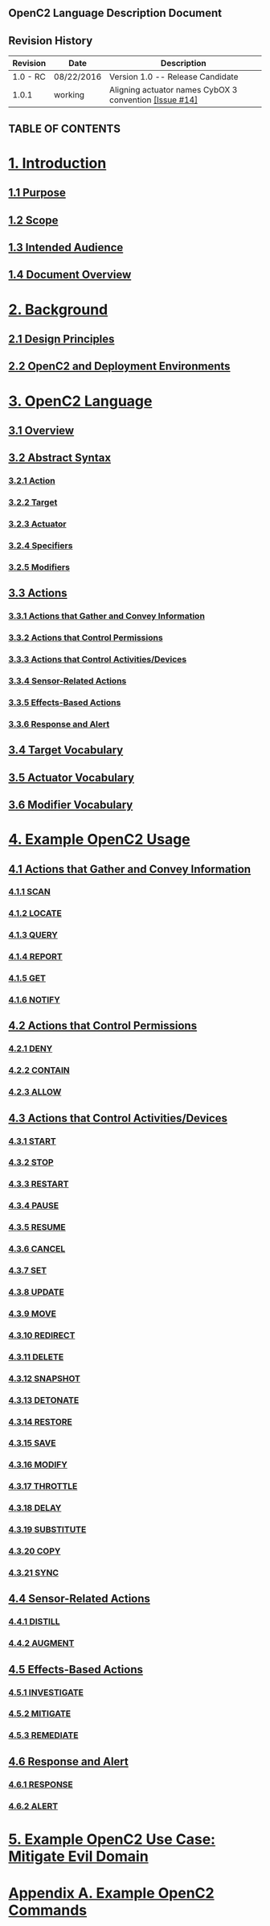 ## OpenC2 Language Description Document

## Revision History

Revision | Date | Description
---------|------|------------
1.0 - RC | 08/22/2016 | Version 1.0 -- Release Candidate
1.0.1    | working    | Aligning actuator names CybOX 3 convention  [\[Issue #14\]](https://github.com/OpenC2-org/openc2-working-group/issues/14)

## TABLE OF CONTENTS

# [1. Introduction](1_introduction.md#1-introduction)

## [1.1 Purpose](1_introduction.md#11-purpose)

## [1.2 Scope](1_introduction.md#12-scope)

## [1.3 Intended Audience](1_introduction.md#13-intended-audience)

## [1.4 Document Overview](1_introduction.md#14-document-overview)

# [2. Background](2_background.md#2-background)

## [2.1 Design Principles](2_background.md#21-design-principles)

## [2.2 OpenC2 and Deployment Environments](2_background.md#22-openc2-and-deployment-environments)

# [3. OpenC2 Language](3.0_openc2-language.md#3-openc2-language)

## [3.1 Overview](3.0_openc2-language.md#31-overview)

## [3.2 Abstract Syntax](3.0_openc2-language.md#32-abstract-syntax)

### [3.2.1 Action](3.0_openc2-language.md#321-action)

### [3.2.2 Target](3.0_openc2-language.md#322-target)

### [3.2.3 Actuator](3.0_openc2-language.md#323-actuator)

### [3.2.4 Specifiers](3.0_openc2-language.md#324-specifiers)

### [3.2.5 Modifiers](3.0_openc2-language.md#325-modifiers)

## [3.3 Actions](3.3_actions.md#33-actions)

### [3.3.1 Actions that Gather and Convey Information](3.3_actions.md#331-actions-that-gather-and-convey-information)

### [3.3.2 Actions that Control Permissions](3.3_actions.md#332-actions-that-control-permissions)

### [3.3.3 Actions that Control Activities/Devices](3.3_actions.md#333-actions-that-control-activitiesdevices)

### [3.3.4 Sensor-Related Actions](3.3_actions.md#334-sensor-related-actions)

### [3.3.5 Effects-Based Actions](3.3_actions.md#335-effects-based-actions)

### [3.3.6 Response and Alert](3.3_actions.md#336-response-and-alert)

## [3.4 Target Vocabulary](3.4_target-vocabulary.md#34-target-vocabulary)

## [3.5 Actuator Vocabulary](3.5_actuator-vocabulary.md#35-actuator-vocabulary)

## [3.6 Modifier Vocabulary](3.6_modifier-vocabulary.md#36-modifier-vocabulary)

# [4. Example OpenC2 Usage](4_example-openc2-usage.md#4-example-openc2-usage)

## [4.1 Actions that Gather and Convey Information](4_example-openc2-usage.md#41-actions-that-gather-and-convey-information)

### [4.1.1 SCAN](actions/scan.md#scan)
### [4.1.2 LOCATE](actions/locate.md#locate)
### [4.1.3 QUERY](actions/query.md#query)
### [4.1.4 REPORT](actions/report.md#report)
### [4.1.5 GET](actions/get.md#get)
### [4.1.6 NOTIFY](actions/notify.md#notify)

## [4.2 Actions that Control Permissions](4_example-openc2-usage.md#42-actions-that-control-permissions)

### [4.2.1 DENY](actions/deny.md#deny)
### [4.2.2 CONTAIN](actions/contain.md#contain)
### [4.2.3 ALLOW](actions/allow.md#allow)

## [4.3 Actions that Control Activities/Devices](4_example-openc2-usage.md#43-actions-that-control-activitiesdevices)

### [4.3.1 START](actions/start.md#start)
### [4.3.2 STOP](actions/stop.md#stop)
### [4.3.3 RESTART](actions/restart.md#restart)
### [4.3.4 PAUSE](actions/pause.md#pause)
### [4.3.5 RESUME](actions/resume.md#resume)
### [4.3.6 CANCEL](actions/cancel.md#cancel)
### [4.3.7 SET](actions/set.md#set)
### [4.3.8 UPDATE](actions/update.md#update)
### [4.3.9 MOVE](actions/move.md#move)
### [4.3.10 REDIRECT](actions/redirect.md#redirect)
### [4.3.11 DELETE](actions/delete.md#delete)
### [4.3.12 SNAPSHOT](actions/snapshot.md#snapshot)
### [4.3.13 DETONATE](actions/detonate.md#detonate)
### [4.3.14 RESTORE](actions/restore.md#restore)
### [4.3.15 SAVE](actions/save.md#save)
### [4.3.16 MODIFY](actions/modify.md#modify)
### [4.3.17 THROTTLE](actions/throttle.md#throttle)
### [4.3.18 DELAY](actions/delay.md#delay)
### [4.3.19 SUBSTITUTE](actions/substitute.md#substitute)
### [4.3.20 COPY](actions/copy.md#copy)
### [4.3.21 SYNC](actions/sync.md#sync)

## [4.4 Sensor-Related Actions](4_example-openc2-usage.md#44-sensor-related-actions)

### [4.4.1 DISTILL](actions/distill.md#distill)
### [4.4.2 AUGMENT](actions/autment.md#augment)

## [4.5 Effects-Based Actions](4_example-openc2-usage.md#45-effects-based-actions)

### [4.5.1 INVESTIGATE](actions/investigate.md#investigate)
### [4.5.2 MITIGATE](actions/mitigate.md#mitigate)
### [4.5.3 REMEDIATE](actions/remediate.md#remediate)

## [4.6 Response and Alert](4_example-openc2-usage.md#46-response-and-alert)

### [4.6.1 RESPONSE](actions/response.md#response)
### [4.6.2 ALERT](actions/alert.md#alert)

# [5. Example OpenC2 Use Case: Mitigate Evil Domain](use-cases/mitigate-evil-domain.md)

# [Appendix A. Example OpenC2 Commands](A_example-openc2-commands.md#appendix-a-example-openc2-commands)